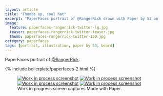 ```yaml
---
layout: article
title: "Thumbs up, cool hat"
excerpt: "PaperFaces portrait of @RangerRick drawn with Paper by 53 on an iPad."
image: 
  feature: paperfaces-rangerrick-twitter-lg.jpg
  teaser: paperfaces-rangerrick-twitter-teaser.jpg
  thumb: paperfaces-rangerrick-twitter-150.jpg
category: paperfaces
tags: [portrait, illustration, paper by 53, beard]
---
```


PaperFaces portrait of [@RangerRick](http://twitter.com/RangerRick).

{% include boilerplate/paperfaces-2.html %}

<figure class="third">
  <a href="{{ site.url }}/images/paperfaces-rangerrick-process-1-lg.jpg"><img src="{{ site.url }}/images/paperfaces-rangerrick-process-1-600.jpg" alt="Work in process screenshot"></a>
  <a href="{{ site.url }}/images/paperfaces-rangerrick-process-2-lg.jpg"><img src="{{ site.url }}/images/paperfaces-rangerrick-process-2-600.jpg" alt="Work in process screenshot"></a>
  <a href="{{ site.url }}/images/paperfaces-rangerrick-process-3-lg.jpg"><img src="{{ site.url }}/images/paperfaces-rangerrick-process-3-600.jpg" alt="Work in process screenshot"></a>
  <a href="{{ site.url }}/images/paperfaces-rangerrick-process-4-lg.jpg"><img src="{{ site.url }}/images/paperfaces-rangerrick-process-4-600.jpg" alt="Work in process screenshot"></a>
  <figcaption>Work in progress screen captures Made with Paper.</figcaption>
</figure>